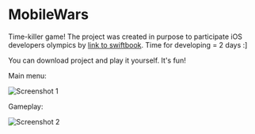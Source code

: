 # MobileWars
Time-killer game! The project was created in purpose to participate iOS developers olympics by [link to swiftbook](swiftbook.ru). Time for developing = 2 days :]

You can download project and play it yourself. It's fun!


Main menu:

![Screenshot 1](https://pp.userapi.com/c824409/v824409972/201fd/9xsz0lL8fGo.jpg)

Gameplay:

![Screenshot 2](https://pp.userapi.com/c824409/v824409972/20225/khRwCGmNT60.jpg)

